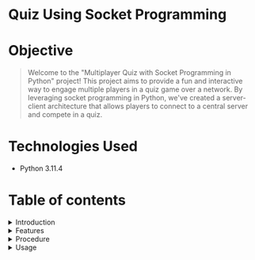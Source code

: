 # Quiz Using Socket Programming

# Objective
> Welcome to the "Multiplayer Quiz with Socket Programming in Python" project! This project aims to provide a fun and interactive way to engage 
  multiple players in a quiz game over a network. By leveraging socket programming in Python, we've created a server-client architecture that 
  allows players to connect to a central server and compete in a quiz.

# Technologies Used
- Python 3.11.4

# Table of contents

<details>
<summary>Introduction</summary>
<br>

Socket programming is a fundamental concept in computer networking and communication, allowing applications to exchange data over a network, such as the internet or a local network. It forms the backbone of how computers communicate with each other in a distributed environment.

In the world of computer networking, a "socket" is essentially an endpoint for sending or receiving data across a computer network. Socket programming enables software applications to create, open, close, read from, and write to these sockets, facilitating data transfer between different machines.
</details>

<details>
<summary>Features</summary>
<br>
  
- Server-Client Architecture: Create a server that listens for incoming connections from clients. Clients can connect to the server to participate 
  in the quiz.
- Quiz Management: The server should manage the quiz questions and answers. It should have a predefined set of questions and correct answers.
- Multiplayer Support: Multiple clients should be able to connect to the server simultaneously and play the quiz in a multiplayer mode.
</details>

<details>
<summary>Procedure</summary>
<br>
  
- Client Connections:
  Clients should connect to the server using a suitable client application or script.
  The server will wait for a specific number of clients to join the quiz before proceeding. The number of clients required is determined by user input.
  Quiz Gameplay:

  Once the required number of clients have connected, the quiz begins.
  Each client will be presented with three questions one by one.
  Clients should provide their answers within a specified time limit.

- Scoring:

  After each client has answered all three questions, the server calculates their scores.
  Scores are based on the correctness and speed of responses.
  Clients receive their scores after completing the quiz.

- Connection Closure:
  After the quiz is completed for all clients, or when a client disconnects, the server will close the connection.
  Clients can no longer participate in the quiz or receive scores.
</details>

<details>
<summary>Usage</summary>
<br>

+ Start the server by running the server script in one terminal.
```
python server.py
```
![image](https://github.com/Pavan2280/Socket_Quiz_Programming/assets/131603225/3a58a311-9d13-4a50-9633-e8eda4dfa7ab)


+ Open a new terminal window or tab for each client you want to run.
+ In each terminal window, navigate to the project directory
+ Once you are inside the project directory, clients can connect to the server by running the client script. Run the following command in each terminal window:
```
python client.py
```
![image](https://github.com/Pavan2280/Socket_Quiz_Programming/assets/131603225/d2c81437-717e-47f1-a899-ecbc88437c7a)
![image](https://github.com/Pavan2280/Socket_Quiz_Programming/assets/131603225/c0a0f3cb-c8b2-4981-b155-b1308f3cd5f2)

+ Once the quiz is over the connection will be closed
![image](https://github.com/Pavan2280/Socket_Quiz_Programming/assets/131603225/5dcb5295-62b0-41b3-bf0f-c2f93c214d4c)
</details>
